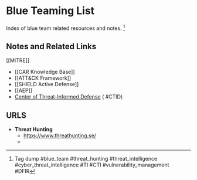 # Blue Teaming List
Index of blue team related resources and notes. [^TagDump]

[^TagDump]:  Tag dump #blue_team #threat_hunting #threat_intelligence #cyber_threat_intelligence #TI #CTI #vulnerability_management #DFIR 


## Notes and Related Links

[[MITRE]]
- [[CAR Knowledge Base]]
- [[ATT&CK Framework]]
- [[SHIELD Active Defense]]
- [[AEP]]
- [Center of Threat-Informed Defense](https://mitre-engenuity.org/ctid/) ( #CTID)




## URLS
- **Threat Hunting**
	- https://www.threathunting.se/
	- 